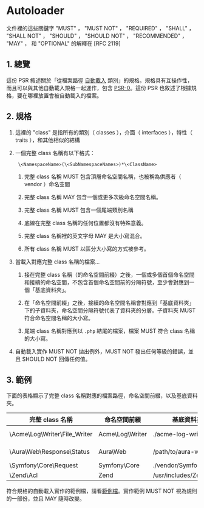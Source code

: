 # Autoloader

文件裡的這些關鍵字 "MUST" ， "MUST NOT" ， "REQUIRED" ， "SHALL" ， "SHALL NOT" ， "SHOULD" ，
 "SHOULD NOT" ， "RECOMMENDED" ， "MAY" ， 和 "OPTIONAL" 的解釋在 [RFC 2119]


## 1. 總覽

這份 PSR 敘述關於「從檔案路徑 [自動載入][] 類別」的規格。規格具有互操作性，而且可以與其他自動載入規格一起運作，包含 [PSR-0][]。這份 PSR 也敘述了根據規格，要在哪裡放置會被自動載入的檔案。


## 2. 規格

1. 這裡的 "class" 是指所有的類別（ classes ），介面（ interfaces ），特性（ traits ），和其他相似的結構

2. 一個完整 class 名稱有以下格式：

        \<NamespaceName>(\<SubNamespaceNames>)*\<ClassName>

    1. 完整 class 名稱 MUST  包含頂層命名空間名稱，也被稱為供應者（ vendor ）命名空間

    2. 完整 class 名稱 MAY 包含一個或更多次級命名空間名稱。

    3. 完整 class 名稱 MUST 包含一個尾端類別名稱

    4. 底線在完整 class 名稱的任何位置都沒有特殊意義。

    5. 完整 class 名稱裡的英文字母 MAY 是大小寫混合。

    6. 所有 class 名稱 MUST 以區分大小寫的方式被參考。

3. 當載入對應完整 class 名稱的檔案...

    1. 接在完整 class 名稱（的命名空間前綴）之後，一個或多個首個命名空間和接續的命名空間，不包含首個命名空間前的分隔符號，至少會對應到一個「基底資料夾」。

    2. 在「命名空間前綴」之後，接續的命名空間名稱會對應到「基底資料夾」下的子資料夾，命名空間分隔符號代表了資料夾的分層。子資料夾 MUST 符合命名空間名稱的大小寫。

    3. 尾端 class 名稱對應到以 `.php` 結尾的檔案，檔案 MUST 符合 class 名稱的大小寫。

4. 自動載入實作 MUST NOT 拋出例外，MUST NOT 發出任何等級的錯誤，並且 SHOULD NOT 回傳任何值。


## 3. 範例

下面的表格顯示了完整 class 名稱對應的檔案路徑，命名空間前綴，以及基底資料夾。

| 完整 class 名稱    | 命名空間前綴   | 基底資料夾           | 對應檔案路徑
| ----------------------------- |--------------------|--------------------------|-------------------------------------------
| \Acme\Log\Writer\File_Writer  | Acme\Log\Writer    | ./acme-log-writer/lib/   | ./acme-log-writer/lib/File_Writer.php
| \Aura\Web\Response\Status     | Aura\Web           | /path/to/aura-web/src/   | /path/to/aura-web/src/Response/Status.php
| \Symfony\Core\Request         | Symfony\Core       | ./vendor/Symfony/Core/   | ./vendor/Symfony/Core/Request.php
| \Zend\Acl                     | Zend               | /usr/includes/Zend/      | /usr/includes/Zend/Acl.php

符合規格的自動載入實作的範例檔，請看[範例檔][]。實作範例 MUST NOT 視為規則的一部份，並且 MAY 隨時改變。

[自動載入]: http://php.net/autoload
[PSR-0]: https://github.com/php-fig/fig-standards/blob/master/accepted/PSR-0.md
[範例檔]: https://github.com/php-fig/fig-standards/blob/master/accepted/PSR-4-autoloader-examples.md
